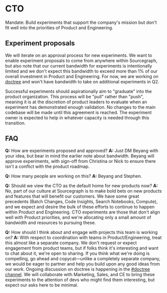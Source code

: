 # CTO

Mandate: Build experiments that support the company's mission but don't fit well into the priorities of Product and Engineering.

## Experiment proposals

We will iterate on an approval process for new experiments. We want to enable experiment proposals to come from anywhere within Sourcegraph, but also note that our current bandwidth for experiments is intentionally limited and we don't expect this bandwidth to exceed more than 1% of our overall investment in Product and Engineering. For now, we are working on [doctree](https://docs.google.com/document/d/1YdnF67qBd5ItKSAW5AdfVGkzvR-xozhd3KfNlKh4EA0/edit) and won't have bandwidth to take on additional experiments in Q2.

Successful experiments should aspirationally aim to "graduate" into the product organization. This process will be "pull" rather than "push", meaning it is at the discretion of product leaders to evaluate when an experiment has demonstrated enough validation. No changes to the main codebase will be made until this agreement is reached. The experiment owner is expected to help in whatever capacity is needed through this transition.

## FAQ

**Q:** How are experiments proposed and approved?
**A:** Just DM Beyang with your idea, but bear in mind the earlier note about bandwidth. Beyang will approve experiments, with sign-off from Christina or Nick to ensure there isn't a conflict with the product roadmap.

**Q:** How many people are working on this?
**A:** Beyang and Stephen.

**Q:** Should we view the CTO as the default home for new products now?
**A:** No, part of our culture at Sourcegraph is to make bold bets on new products and features that will benefit our customers. We have some great precedents (Batch Changes, Code Insights, Search Notebooks, Compute), and we expect and desire the bulk of these efforts to continue to happen within Product and Engineering. CTO experiments are those that don't align well with Product priorities, and we're allocating only a small amount of bandwidth and resources to pursuing these.

**Q:** How should I think about and engage with projects this team is working on?
**A:** With respect to coordination with teams in Product/Engineering, treat this almost like a separate company. We don't request or expect engagement from product teams, but if folks think it's interesting and want to chat about it, we're open to sharing. If you think what we're doing is compelling, go ahead and copycat—unlike a completely separate company, we would be eager to partner and help you build upon any good ideas from our work. Ongoing discussion on doctree is happening in the [#doctree channel](https://app.slack.com/client/T02FSM7DL/C03BPE4EGUF). We will collaborate with Marketing, Sales, and CE to bring these experiments to the attention of devs who might find them interesting, but expect our asks here to be minimal.
